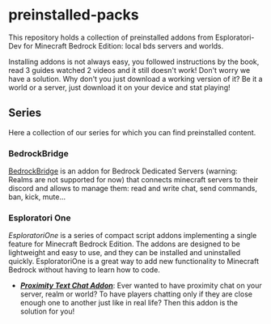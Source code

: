 # preinstalled-packs
This repository holds a collection of preinstalled addons from Esploratori-Dev for Minecraft Bedrock Edition: local bds servers and worlds.

Installing addons is not always easy, you followed instructions by the book, read 3 guides watched 2 videos and it still doesn't work! Don't worry we have a solution. Why don't you just download a working version of it? Be it a world or a server, just download it on your device and stat playing!

## Series
Here a collection of our series for which you can find preinstalled content.
### BedrockBridge
[BedrockBridge](https://github.com/InnateAlpaca/BedrockBridge) is an addon for Bedrock Dedicated Servers (warning: Realms are not supported for now) that connects minecraft servers to their discord and allows to manage them: read and write chat, send commands, ban, kick, mute...
### Esploratori One
*EsploratoriOne* is a series of compact script addons implementing a single feature for Minecraft Bedrock Edition. The addons are designed to be lightweight and easy to use, and they can be installed and uninstalled quickly. EsploratoriOne is a great way to add new functionality to Minecraft Bedrock without having to learn how to code.

* [***Proximity Text Chat Addon***](https://mcpedl.com/bedrock-proximity-text-chat/):
Ever wanted to have proximity chat on your server, realm or world? To have players chatting only if they are close enough one to another just like in real life? Then this addon is the solution for you!

